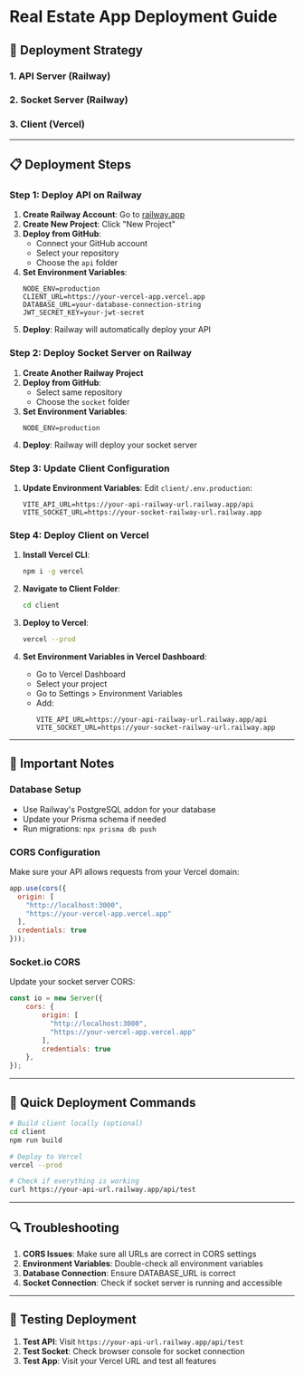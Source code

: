 # Real Estate App Deployment Guide

## 🚀 Deployment Strategy

### 1. API Server (Railway)
### 2. Socket Server (Railway) 
### 3. Client (Vercel)

---

## 📋 Deployment Steps

### Step 1: Deploy API on Railway

1. **Create Railway Account**: Go to [railway.app](https://railway.app)
2. **Create New Project**: Click "New Project"
3. **Deploy from GitHub**: 
   - Connect your GitHub account
   - Select your repository
   - Choose the `api` folder
4. **Set Environment Variables**:
   ```
   NODE_ENV=production
   CLIENT_URL=https://your-vercel-app.vercel.app
   DATABASE_URL=your-database-connection-string
   JWT_SECRET_KEY=your-jwt-secret
   ```
5. **Deploy**: Railway will automatically deploy your API

### Step 2: Deploy Socket Server on Railway

1. **Create Another Railway Project**
2. **Deploy from GitHub**:
   - Select same repository
   - Choose the `socket` folder
3. **Set Environment Variables**:
   ```
   NODE_ENV=production
   ```
4. **Deploy**: Railway will deploy your socket server

### Step 3: Update Client Configuration

1. **Update Environment Variables**:
   Edit `client/.env.production`:
   ```
   VITE_API_URL=https://your-api-railway-url.railway.app/api
   VITE_SOCKET_URL=https://your-socket-railway-url.railway.app
   ```

### Step 4: Deploy Client on Vercel

1. **Install Vercel CLI**:
   ```bash
   npm i -g vercel
   ```

2. **Navigate to Client Folder**:
   ```bash
   cd client
   ```

3. **Deploy to Vercel**:
   ```bash
   vercel --prod
   ```

4. **Set Environment Variables in Vercel Dashboard**:
   - Go to Vercel Dashboard
   - Select your project
   - Go to Settings > Environment Variables
   - Add:
     ```
     VITE_API_URL=https://your-api-railway-url.railway.app/api
     VITE_SOCKET_URL=https://your-socket-railway-url.railway.app
     ```

---

## 🔧 Important Notes

### Database Setup
- Use Railway's PostgreSQL addon for your database
- Update your Prisma schema if needed
- Run migrations: `npx prisma db push`

### CORS Configuration
Make sure your API allows requests from your Vercel domain:
```javascript
app.use(cors({ 
  origin: [
    "http://localhost:3000",
    "https://your-vercel-app.vercel.app"
  ], 
  credentials: true 
}));
```

### Socket.io CORS
Update your socket server CORS:
```javascript
const io = new Server({
    cors: {
        origin: [
          "http://localhost:3000",
          "https://your-vercel-app.vercel.app"
        ],
        credentials: true
    },
});
```

---

## 🚀 Quick Deployment Commands

```bash
# Build client locally (optional)
cd client
npm run build

# Deploy to Vercel
vercel --prod

# Check if everything is working
curl https://your-api-url.railway.app/api/test
```

---

## 🔍 Troubleshooting

1. **CORS Issues**: Make sure all URLs are correct in CORS settings
2. **Environment Variables**: Double-check all environment variables
3. **Database Connection**: Ensure DATABASE_URL is correct
4. **Socket Connection**: Check if socket server is running and accessible

---

## 📱 Testing Deployment

1. **Test API**: Visit `https://your-api-url.railway.app/api/test`
2. **Test Socket**: Check browser console for socket connection
3. **Test App**: Visit your Vercel URL and test all features
